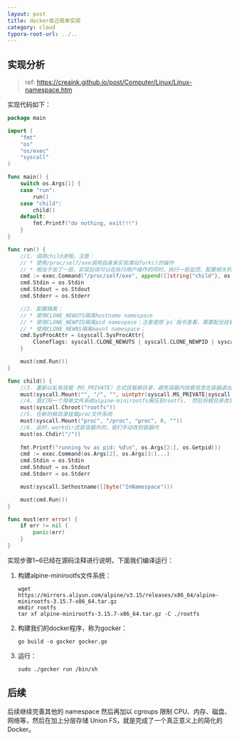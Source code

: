 ```yaml
---
layout: post
title: docker自己简单实现
category: cloud
typora-root-url: ../..
---
```


## 实现分析

> ref: https://creaink.github.io/post/Computer/Linux/Linux-namespace.htm

实现代码如下：

```go
package main

import (
    "fmt"
    "os"
    "os/exec"
    "syscall"
)

func main() {
    switch os.Args[1] {
    case "run":
        run()
    case "child":
        child()
    default:
        fmt.Printf("do nothing, exit!!!")
    }
}

func run() {
    //1. 调用child进程。注意：
    // * 使用/proc/self/exe调用自身来实现类似fork()的操作
    // * 相当于加了一层，实现后续可以在执行用户操作的同时，执行一些监控、配置相关的工作
    cmd := exec.Command("/proc/self/exe", append([]string{"child"}, os.Args[2:]...)...)
    cmd.Stdin = os.Stdin
    cmd.Stdout = os.Stdout
    cmd.Stderr = os.Stderr

    //2. 配置隔离：
    // * 使用CLONE_NEWUTS隔离hostname namespace
    // * 使用CLONE_NEWPID隔离pid namespace；注意使用`ps`指令查看，需要配合挂载proc文件系统，见下文注释
    // * 使用CLONE_NEWNS隔离mount namespace；
    cmd.SysProcAttr = &syscall.SysProcAttr{
        Cloneflags: syscall.CLONE_NEWUTS | syscall.CLONE_NEWPID | syscall.CLONE_NEWNS,
    }

    must(cmd.Run())
}

func child() {
    //3. 重新以私有挂载（MS_PRIVATE）方式挂载根目录，避免容器内挂载信息在容器退出后，传播到宿主机（默认使用的是MS_SHARED）。
    must(syscall.Mount("", "/", "", uintptr(syscall.MS_PRIVATE|syscall.MS_REC), ""))
    //4. 我们将一个简单文件系统alpine-minirootfs解压到rootfs， 然后将根目录改变到rootfs
    must(syscall.Chroot("rootfs"))
    //5. 在新的根目录挂载proc文件系统
    must(syscall.Mount("proc", "/proc", "proc", 0, ""))
    //6. 此时，workdir还是容器外的，我们手动改到容器内
    must(os.Chdir("/"))
    
    fmt.Printf("running %v as pid: %d\n", os.Args[2:], os.Getpid())
    cmd := exec.Command(os.Args[2], os.Args[3:]...)
    cmd.Stdin = os.Stdin
    cmd.Stdout = os.Stdout
    cmd.Stderr = os.Stderr

    must(syscall.Sethostname([]byte("InNamespace")))

    must(cmd.Run())
}

func must(err error) {
    if err != nil {
        panic(err)
    }
}
```

实现步骤1~6已经在源码注释进行说明，下面我们编译运行：

1. 构建alpine-minirootfs文件系统：

   ```shell
   wget https://mirrors.aliyun.com/alpine/v3.15/releases/x86_64/alpine-minirootfs-3.15.7-x86_64.tar.gz
   mkdir rootfs
   tar xf alpine-minirootfs-3.15.7-x86_64.tar.gz -C ./rootfs
   ```

2. 构建我们的docker程序，称为gocker：

   ```shell
   go build -o gocker gocker.go
   ```

3. 运行：

   ```shell
   sudo ./gocker run /bin/sh
   ```



## 后续

后续继续完善其他的 namespace 然后再加以 cgroups 限制 CPU、内存、磁盘、网络等，然后在加上分层存储 Union FS，就是完成了一个真正意义上的简化的 Docker。